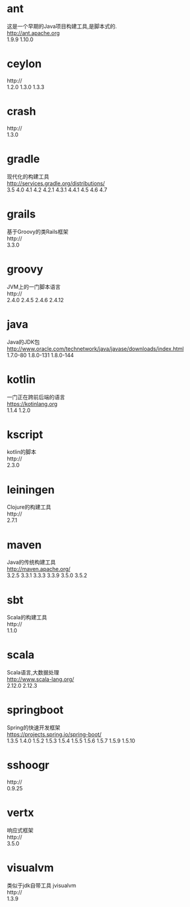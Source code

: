 # ant
这是一个早期的Java项目构建工具,是脚本式的.  
http://ant.apache.org  
1.9.9 1.10.0

# ceylon
  
http://  
1.2.0 1.3.0 1.3.3

# crash
  
http://  
1.3.0

# gradle
现代化的构建工具  
http://services.gradle.org/distributions/  
3.5 4.0 4.1 4.2 4.2.1 4.3.1 4.4.1 4.5 4.6 4.7

# grails
基于Groovy的类Rails框架  
http://  
3.3.0

# groovy
JVM上的一门脚本语言  
http://  
2.4.0 2.4.5 2.4.6 2.4.12

# java
Java的JDK包  
http://www.oracle.com/technetwork/java/javase/downloads/index.html  
1.7.0-80 1.8.0-131 1.8.0-144

# kotlin
一门正在跨前后端的语言  
https://kotinlang.org  
1.1.4 1.2.0

# kscript
kotlin的脚本  
http://  
2.3.0

# leiningen
Clojure的构建工具  
http://  
2.7.1

# maven
Java的传统构建工具  
http://maven.apache.org/  
3.2.5 3.3.1 3.3.3 3.3.9 3.5.0 3.5.2

# sbt
Scala的构建工具  
http://  
1.1.0

# scala
Scala语言,大数据处理  
http://www.scala-lang.org/  
2.12.0 2.12.3

# springboot
Spring的快速开发框架  
https://projects.spring.io/spring-boot/  
1.3.5 1.4.0 1.5.2 1.5.3 1.5.4 1.5.5 1.5.6 1.5.7 1.5.9 1.5.10

# sshoogr

http://  
0.9.25

# vertx
响应式框架  
http://  
3.5.0

# visualvm
类似于jdk自带工具 jvisualvm  
http://  
1.3.9

